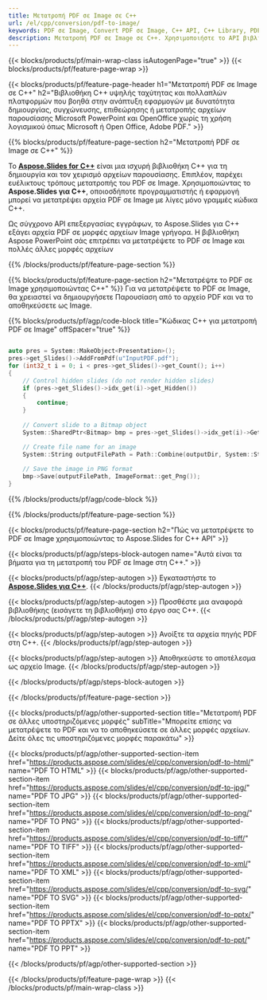 ```yaml
---
title: Μετατροπή PDF σε Image σε C++
url: /el/cpp/conversion/pdf-to-image/
keywords: PDF σε Image, Convert PDF σε Image, C++ API, C++ Library, PDF, Image
description: Μετατροπή PDF σε Image σε C++. Χρησιμοποιήστε το API βιβλιοθήκης C++ για να μετατρέψετε αρχεία PDF σε Image
---
```


{{< blocks/products/pf/main-wrap-class isAutogenPage="true" >}}
{{< blocks/products/pf/feature-page-wrap >}}

{{< blocks/products/pf/feature-page-header h1="Μετατροπή PDF σε Image σε C++" h2="Βιβλιοθήκη C++ υψηλής ταχύτητας και πολλαπλών πλατφορμών που βοηθά στην ανάπτυξη εφαρμογών με δυνατότητα δημιουργίας, συγχώνευσης, επιθεώρησης ή μετατροπής αρχείων παρουσίασης Microsoft PowerPoint και OpenOffice χωρίς τη χρήση λογισμικού όπως Microsoft ή Open Office, Adobe PDF." >}}

{{% blocks/products/pf/feature-page-section h2="Μετατροπή PDF σε Image σε C++" %}}

Το [**Aspose.Slides for C++**](https://products.aspose.com/slides/el/cpp/) είναι μια ισχυρή βιβλιοθήκη C++ για τη δημιουργία και τον χειρισμό αρχείων παρουσίασης. Επιπλέον, παρέχει ευέλικτους τρόπους μετατροπής του PDF σε Image. Χρησιμοποιώντας το **Aspose.Slides για C++**, οποιοσδήποτε προγραμματιστής ή εφαρμογή μπορεί να μετατρέψει αρχεία PDF σε Image με λίγες μόνο γραμμές κώδικα C++.

Ως σύγχρονο API επεξεργασίας εγγράφων, το Aspose.Slides για C++ εξάγει αρχεία PDF σε μορφές αρχείων Image γρήγορα. Η βιβλιοθήκη Aspose PowerPoint σάς επιτρέπει να μετατρέψετε το PDF σε Image και πολλές άλλες μορφές αρχείων

{{% /blocks/products/pf/feature-page-section %}}

{{% blocks/products/pf/feature-page-section  h2="Μετατρέψτε το PDF σε Image χρησιμοποιώντας C++" %}}
Για να μετατρέψετε το PDF σε Image, θα χρειαστεί να δημιουργήσετε Παρουσίαση από το αρχείο PDF και να το αποθηκεύσετε ως Image.

{{% blocks/products/pf/agp/code-block title="Κώδικας C++ για μετατροπή PDF σε Image" offSpacer="true" %}}

```cpp

auto pres = System::MakeObject<Presentation>();
pres->get_Slides()->AddFromPdf(u"InputPDF.pdf");
for (int32_t i = 0; i < pres->get_Slides()->get_Count(); i++)
{
    // Control hidden slides (do not render hidden slides)
    if (pres->get_Slides()->idx_get(i)->get_Hidden())
    {
        continue;
    }
    
    // Convert slide to a Bitmap object
    System::SharedPtr<Bitmap> bmp = pres->get_Slides()->idx_get(i)->GetThumbnail(2.f, 2.f);

    // Create file name for an image
    System::String outputFilePath = Path::Combine(outputDir, System::String(u"Slide_") + i + u".png");
    
    // Save the image in PNG format
    bmp->Save(outputFilePath, ImageFormat::get_Png());
}

```


{{% /blocks/products/pf/agp/code-block %}}

{{% /blocks/products/pf/feature-page-section %}}

{{< blocks/products/pf/feature-page-section  h2="Πώς να μετατρέψετε το PDF σε Image χρησιμοποιώντας το Aspose.Slides for C++ API" >}}

{{< blocks/products/pf/agp/steps-block-autogen name="Αυτά είναι τα βήματα για τη μετατροπή του PDF σε Image στη C++." >}}

{{< blocks/products/pf/agp/step-autogen >}}
Εγκαταστήστε το [**Aspose.Slides για C++**](https://products.aspose.com/slides/el/cpp/).
{{< /blocks/products/pf/agp/step-autogen >}}

{{< blocks/products/pf/agp/step-autogen >}}
Προσθέστε μια αναφορά βιβλιοθήκης (εισάγετε τη βιβλιοθήκη) στο έργο σας C++.
{{< /blocks/products/pf/agp/step-autogen >}}

{{< blocks/products/pf/agp/step-autogen >}}
Ανοίξτε τα αρχεία πηγής PDF στη C++.
{{< /blocks/products/pf/agp/step-autogen >}}

{{< blocks/products/pf/agp/step-autogen >}}
Αποθηκεύστε το αποτέλεσμα ως αρχείο Image.
{{< /blocks/products/pf/agp/step-autogen >}}

{{< /blocks/products/pf/agp/steps-block-autogen >}}

{{< /blocks/products/pf/feature-page-section >}}

{{< blocks/products/pf/agp/other-supported-section title="Μετατροπή PDF σε άλλες υποστηριζόμενες μορφές" subTitle="Μπορείτε επίσης να μετατρέψετε το PDF και να το αποθηκεύσετε σε άλλες μορφές αρχείων. Δείτε όλες τις υποστηριζόμενες μορφές παρακάτω" >}}

{{< blocks/products/pf/agp/other-supported-section-item href="https://products.aspose.com/slides/el/cpp/conversion/pdf-to-html/" name="PDF TO HTML" >}}
{{< blocks/products/pf/agp/other-supported-section-item href="https://products.aspose.com/slides/el/cpp/conversion/pdf-to-jpg/" name="PDF TO JPG" >}}
{{< blocks/products/pf/agp/other-supported-section-item href="https://products.aspose.com/slides/el/cpp/conversion/pdf-to-png/" name="PDF TO PNG" >}}
{{< blocks/products/pf/agp/other-supported-section-item href="https://products.aspose.com/slides/el/cpp/conversion/pdf-to-tiff/" name="PDF TO TIFF" >}}
{{< blocks/products/pf/agp/other-supported-section-item href="https://products.aspose.com/slides/el/cpp/conversion/pdf-to-xml/" name="PDF TO XML" >}}
{{< blocks/products/pf/agp/other-supported-section-item href="https://products.aspose.com/slides/el/cpp/conversion/pdf-to-svg/" name="PDF TO SVG" >}}
{{< blocks/products/pf/agp/other-supported-section-item href="https://products.aspose.com/slides/el/cpp/conversion/pdf-to-pptx/" name="PDF TO PPTX" >}}
{{< blocks/products/pf/agp/other-supported-section-item href="https://products.aspose.com/slides/el/cpp/conversion/pdf-to-ppt/" name="PDF TO PPT" >}}


{{< /blocks/products/pf/agp/other-supported-section >}}

{{< /blocks/products/pf/feature-page-wrap >}}
{{< /blocks/products/pf/main-wrap-class >}}